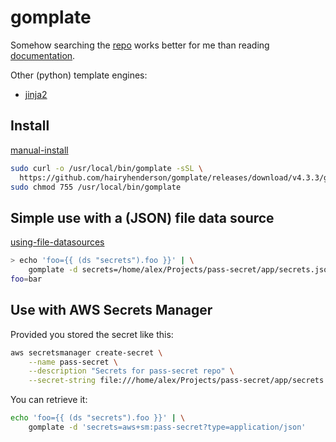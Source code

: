 # gomplate

Somehow searching the [repo](https://github.com/hairyhenderson/gomplate) works
better for me than reading [documentation](https://docs.gomplate.ca/).

Other (python) template engines:

* [jinja2](https://jinja.palletsprojects.com/en/stable/)

## Install

[manual-install](https://docs.gomplate.ca/installing/#manual-install)

```sh
sudo curl -o /usr/local/bin/gomplate -sSL \
  https://github.com/hairyhenderson/gomplate/releases/download/v4.3.3/gomplate_linux-amd64
sudo chmod 755 /usr/local/bin/gomplate
```

## Simple use with a (JSON) file data source

[using-file-datasources](https://github.com/hairyhenderson/gomplate/blob/main/docs/content/datasources.md#using-file-datasources)

```sh
> echo 'foo={{ (ds "secrets").foo }}' | \
    gomplate -d secrets=/home/alex/Projects/pass-secret/app/secrets.json
foo=bar
```

## Use with AWS Secrets Manager

Provided you stored the secret like this:
```sh
aws secretsmanager create-secret \
    --name pass-secret \
    --description "Secrets for pass-secret repo" \
    --secret-string file:///home/alex/Projects/pass-secret/app/secrets.json
```

You can retrieve it:
```sh
echo 'foo={{ (ds "secrets").foo }}' | \
    gomplate -d 'secrets=aws+sm:pass-secret?type=application/json'
```
